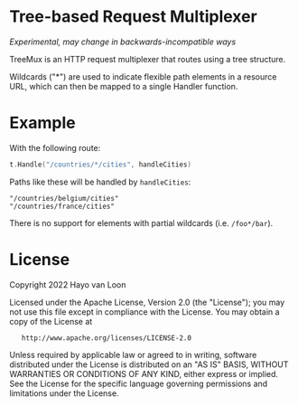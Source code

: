 # Tree-based Request Multiplexer

*Experimental, may change in backwards-incompatible ways*

TreeMux is an HTTP request multiplexer that routes using a tree structure.

Wildcards ("*") are used to indicate flexible path elements in a resource URL,
which can then be mapped to a single Handler function.

# Example
With the following route:

```go
t.Handle("/countries/*/cities", handleCities)
```

Paths like these will be handled by `handleCities`:

```text
"/countries/belgium/cities"
"/countries/france/cities"
```

There is no support for elements with partial wildcards (i.e. `/foo*/bar`).

# License

Copyright 2022 Hayo van Loon

Licensed under the Apache License, Version 2.0 (the "License"); you may not use
this file except in compliance with the License. You may obtain a copy of the
License at

       http://www.apache.org/licenses/LICENSE-2.0

Unless required by applicable law or agreed to in writing, software distributed
under the License is distributed on an "AS IS" BASIS, WITHOUT WARRANTIES OR
CONDITIONS OF ANY KIND, either express or implied. See the License for the
specific language governing permissions and limitations under the License.
